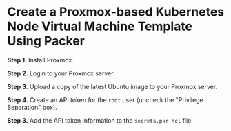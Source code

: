 # Create a Proxmox-based Kubernetes Node Virtual Machine Template Using Packer

**Step 1.** Install Proxmox. 

**Step 2.** Login to your Proxmox server. 

**Step 3.** Upload a copy of the latest Ubuntu image to your Proxmox server. 

**Step 4.** Create an API token for the `root` user (uncheck the "Privilege Separation" box). 

**Step 3.** Add the API token information to the `secrets.pkr.hcl` file. 